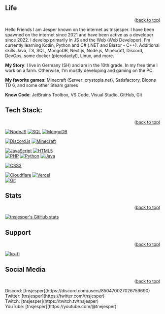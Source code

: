 
<a name="readme-top"></a>

## Life 
<p align="right">(<a href="#readme-top">back to top</a>)</p>

Hello Friends
I am Jesper known on the internet as tnsjesper. 
I have been spawned on the internet since 2021 and have been active as a developer since 2022. 
I develop primarily in JS and the Web (Web Developer). 
I'm currently learning Kotlin, Python and C# (.NET and Blazor - C++). 
Additional skills Java, TS, SQL, MongoDB, Next.js, Node.js, Minecraft, Discord, DevOps, some docker (pterodactyl), Linux, and more.


**My Story**: 
I live in Germany (SH) and am in the 10th grade. In my free time I work on a farm. Otherwise, I'm mostly developing and gaming on the PC.


**My favorite games**: Minecraft (Server: crystopia.net), Satisfactory, Bloons TD 6, and some other Steam games

**Know Code**: JetBrains Toolbox, VS Code, Visual Studio, GitHub, Git


## Tech Stack: 
<p align="right">(<a href="#readme-top">back to top</a>)</p>

[![NodeJS](https://img.shields.io/badge/node.js-6DA55F?style=for-the-badge&logo=node.js&logoColor=white)](https://github.com/tnsjesper)
[![SQL](https://img.shields.io/badge/mysql-%23E34F26.svg?style=for-the-badge&logo=mysql&logoColor=white)](https://github.com/tnsjesper)
[![MongoDB](https://img.shields.io/badge/MongoDB-%234ea94b.svg?style=for-the-badge&logo=mongodb&logoColor=white)](https://github.com/tnsjesper)<br/>

[![Discord.js](https://img.shields.io/badge/discord.js-%23E34F26.svg?style=for-the-badge&logo=discord&logoColor=white)](https://github.com/tnsjesper)
[![Minecraft](https://img.shields.io/badge/minecraft-6DA55F.svg?style=for-the-badge&logo=minecraft&logoColor=black)](https://github.com/tnsjesper)


[![JavaScript](https://img.shields.io/badge/javascript-%23323330.svg?style=for-the-badge&logo=javascript&logoColor=%23F7DF1E)](https://github.com/tnsjesper)
[![HTML5](https://img.shields.io/badge/html5-%23E34F26.svg?style=for-the-badge&logo=html5&logoColor=white)](https://github.com/tnsjesper)<br/>
[![PHP](https://img.shields.io/badge/php-%231572B6.svg?style=for-the-badge&logo=php&logoColor=white)](https://github.com/tnsjesper)
[![Python](https://img.shields.io/badge/python-6DA55F.svg?style=for-the-badge&logo=python&logoColor=white)](https://github.com/tnsjesper)
[![Java](https://img.shields.io/badge/java-%23E34F26.svg?style=for-the-badge&logo=java&logoColor=white)](https://github.com/tnsjesper)<br/>

[![CSS3](https://img.shields.io/badge/css3-%231572B6.svg?style=for-the-badge&logo=css3&logoColor=white)](https://github.com/tnsjesper)<br/>


[![Cloudflare](https://img.shields.io/badge/Cloudflare-F38020?style=for-the-badge&logo=Cloudflare&logoColor=white)](https://github.com/tnsjesper)
[![Vercel](https://img.shields.io/badge/vercel-%23000000.svg?style=for-the-badge&logo=vercel&logoColor=white)](https://github.com/tnsjesper)<br/>
[![Git](https://img.shields.io/badge/git-%23E34F26.svg?style=for-the-badge&logo=git&logoColor=white)](https://github.com/tnsjesper)


## Stats 
<p align="right">(<a href="#readme-top">back to top</a>)</p>

[![tnsjesper's GitHub stats](https://github-readme-stats.vercel.app/api?username=tnsjesper)](https://github.com/anuraghazra/github-readme-stats)



## Support 
<p align="right">(<a href="#readme-top">back to top</a>)</p>

[![ko-fi](https://ko-fi.com/img/githubbutton_sm.svg)](https://ko-fi.com/T6T5NXZPL)

## Social Media 
<p align="right">(<a href="#readme-top">back to top</a>)</p>
Discord: [tnsjesper](https://discord.com/users/850470027026759690) <br />
Twitter: [tnsjesper](https://twitter.com/tnsjesper) <br />
Twitch: [tnsjesper](https://twitch.tv/tnsjesper) <br />
YouTube: [tnsjesper](https://youtube.com/@tnejesper) <br />




